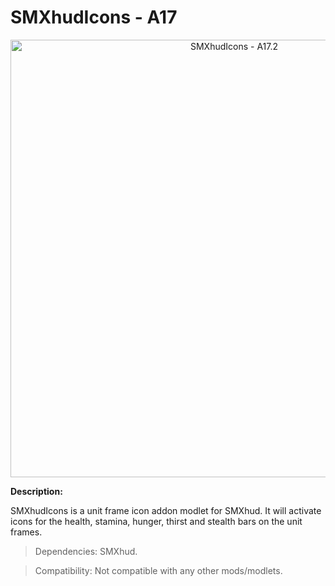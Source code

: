# SMXhudIcons - A17

<p align="center">
  <img src="https://i.imgur.com/l6zC8VD.jpg" width="700" title="SMXhudIcons - A17.2">
</p>

**Description:**

SMXhudIcons is a unit frame icon addon modlet for SMXhud. It will activate icons for the health, stamina, hunger, thirst and stealth bars on the unit frames.

> Dependencies: SMXhud.

> Compatibility: Not compatible with any other mods/modlets.

